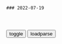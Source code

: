 ```tip
### 2022-07-19
```

<table id="tbc" style="white-space:pre-wrap">
</table>
<button onclick="toggleb()">toggle</button>
<button onclick="loadparse()">loadparse</button>
<br>
<!-- 🌸<br>🍅-　-🍑<hr>🍀 -->
<pre>
<textarea rows="30" cols="100" style="display: none" id="tar">

美国彩虹糖被指控可改变人体DNA，还可造成大脑、肾脏等器官损伤
https://mbd.baidu.com/newspage/data/videolanding?nid=sv_42397055813103323&sourceFrom=pc_feedlist

<font size="1" style="color:#DCDCDC">2022-07-19</font>

马斯克：我已将大脑上传到云端
https://mbd.baidu.com/newspage/data/landingsuper?context=%7B%22nid%22%3A%22news_10118279231046099010%22%7D&n_type=-1&p_from=-1

<font size="1" style="color:#DCDCDC">2022-07-19</font>

手机装原生Windows教程，一加6T成功装入Windows11，保姆级教程！
https://baijiahao.baidu.com/s?id=1730001095943349901&wfr=spider&for=pc

<font size="1" style="color:#DCDCDC">2022-07-19</font>

国外大学生发明“半自行车”，时速可达20千米，价格让人望而止步
https://mbd.baidu.com/newspage/data/videolanding?nid=sv_10567199045452436397&sourceFrom=rec

<font size="1" style="color:#DCDCDC">2022-07-19</font>

一款最能发电的“大喇叭”，一年发电1000万度，原理是什么？
https://mbd.baidu.com/newspage/data/videolanding?nid=sv_14813729373590801061&sourceFrom=rec

风力收集，变窄通道。

<font size="1" style="color:#DCDCDC">2022-07-19</font>

世界首款气球发电机，飘在600米高空就能发电，全村都不用再交电费
https://mbd.baidu.com/newspage/data/videolanding?nid=sv_18407840855396297413&sourceFrom=rec

水利涡轮发电机。

<font size="1" style="color:#DCDCDC">2022-07-19</font>

先生：雷哥对决心理医生，一上来直接“开车”，太敢说了
https://mbd.baidu.com/newspage/data/videolanding?nid=sv_7839036410100428498&sourceFrom=pc_feedlist

你的心理问题，比他们以为的要大很多。你用很强的攻击性来掩盖自己内心的创伤，并且伴有妄想型精神分裂和反s会型人格异常的早期症状。

<font size="1" style="color:#DCDCDC">2022-07-19</font>

迈克尔·林德：美国施行的全球战略不过是在掩饰自己的衰落
https://mbd.baidu.com/newspage/data/landingsuper?context=%7B%22nid%22%3A%22news_9758566850777074649%22%7D&n_type=-1&p_from=-1

<font size="1" style="color:#DCDCDC">2022-07-19</font>

图说Z世代——Z世代消费不容小觑
https://m.thepaper.cn/baijiahao_19054945

<font size="1" style="color:#DCDCDC">2022-07-19</font>

门多西诺电机是什么？将一束激光照射在装置上，有趣的现象发生了
https://mbd.baidu.com/newspage/data/videolanding?nid=sv_10053809490810319781&sourceFrom=pc_feedlist

<font size="1" style="color:#DCDCDC">2022-07-19</font>

不可思议的“牛津电铃”，180年响了100亿次，至今不知道电池构造
https://mbd.baidu.com/newspage/data/videolanding?nid=sv_15173891205731177654&sourceFrom=pc_feedlist

富兰克林铃，咱伯尼电池。

<font size="1" style="color:#DCDCDC">2022-07-19</font>

她玩飞盘，被骂了
https://mbd.baidu.com/newspage/data/landingsuper?context=%7B%22nid%22%3A%22news_9057272955492529337%22%7D&n_type=-1&p_from=-1

http://pics7.baidu.com/feed/d6ca7bcb0a46f21f5ba0657b5e51c26a0d33ae86.jpeg?token=5a84d45218ac1a411ccb474799b56e74.jpg
http://pics4.baidu.com/feed/b812c8fcc3cec3fdc499daff74fd7d3586942710.jpeg?token=9b361810b06200131576b2334fc162c7.jpg
http://pics0.baidu.com/feed/91ef76c6a7efce1b625fc63105245ad4b58f6551.jpeg?token=24edbbd77d21aee1c1a666f60532ac53.jpg

https://pics7.baidu.com/feed/d6ca7bcb0a46f21f5ba0657b5e51c26a0d33ae86.jpeg?token=5a84d45218ac1a411ccb474799b56e74
https://pics4.baidu.com/feed/b812c8fcc3cec3fdc499daff74fd7d3586942710.jpeg?token=9b361810b06200131576b2334fc162c7
https://pics0.baidu.com/feed/91ef76c6a7efce1b625fc63105245ad4b58f6551.jpeg?token=24edbbd77d21aee1c1a666f60532ac53

https://pics7.baidu.com/feed/d6ca7bcb0a46f21f5ba0657b5e51c26a0d33ae86.jpeg?token=5a84d45218ac1a411ccb474799b56e74.jpg
https://pics4.baidu.com/feed/b812c8fcc3cec3fdc499daff74fd7d3586942710.jpeg?token=9b361810b06200131576b2334fc162c7.jpg
https://pics0.baidu.com/feed/91ef76c6a7efce1b625fc63105245ad4b58f6551.jpeg?token=24edbbd77d21aee1c1a666f60532ac53.jpg

<font size="1" style="color:#DCDCDC">2022-07-19</font>

子弹引爆煤气罐，这是真的吗？
https://mbd.baidu.com/newspage/data/videolanding?nid=sv_17479024554570841479&sourceFrom=rec

流言终结者。

<font size="1" style="color:#DCDCDC">2022-07-18</font>

平时是软的，一受刺激就变硬？吃软不吃硬的神奇材料你见过吗？
https://mbd.baidu.com/newspage/data/videolanding?nid=sv_17126798101886856244&sourceFrom=pc_feedlist

D3O，非牛顿流体。

<font size="1" style="color:#DCDCDC">2022-07-18</font>

网格交错处的黑点，为什么眼睛永远都追不上？揭秘神奇的网格错觉
https://mbd.baidu.com/newspage/data/videolanding?nid=sv_12462414732029339767&sourceFrom=pc_feedlist

<font size="1" style="color:#DCDCDC">2022-07-18</font>

爱情银行（维护婚姻方式）_百度百科
https://baike.baidu.com/item/%E7%88%B1%E6%83%85%E9%93%B6%E8%A1%8C/5013659?fr=aladdin

爱情的经营好比一家银行，一次安慰就好象往爱情银行里存入10元爱币，一次无理取闹就好象从这家银行取出10元爱情。

“多为对方着想，互相体谅，互相关心，家庭才更和睦。”冯主任说，多体贴少争吵，等于“多存入少支出”，

款项愈多，彼此的关系愈稳固；
· 款项愈少，彼此的关系愈疏离。
· 如果关系稳固，能互相信任和体谅，即使偶尔大量支款，也不至于因此透支。

人生中有些关系（如血缘关系）是不可终止的，这些户口的款项若持续减少，便会出现透支。在这种情况下，彼此的关系将带给双方无限的伤痛！

· 存款箱内存款充足的人，自我价值获得肯定、生活有幸福感、充满正向的动力、有自信、喜欢与人交往和相处；
· 存款箱内存款稀少的人，自我价值感低、缺乏自信心和生活的动力、人际关系充满张力。

<font size="1" style="color:#DCDCDC">2022-07-18</font>

日本修宪派“大胜”，这是安倍用命换来的？
https://mbd.baidu.com/newspage/data/landingsuper?context=%7B%22nid%22%3A%22news_9709770962805208283%22%7D&n_type=-1&p_from=-1

<font size="1" style="color:#DCDCDC">2022-07-18</font>

凌晨1点，有人给爸妈发我的裸照……（一组图）裸贷骗局太可怕了
https://mbd.baidu.com/newspage/data/landingsuper?context=%7B%22nid%22%3A%22news_9410969813059270130%22%7D&n_type=1&p_from=3

https://pic.rmb.bdstatic.com/bjh/down/b5b5370ddd9226864b319fed2a9e2740.jpeg

她真正抱怨的是
“为什么你们不如别人的爸妈有钱”
https://pic.rmb.bdstatic.com/bjh/down/342f0cae56c4e2f7ee2be578fbabadeb.jpeg

原来那么乖的女几
怎么现在越来越虚荣
https://pic.rmb.bdstatic.com/bjh/down/8a7d811519c4fd4e45f52eb6353824d2.jpeg

逃避现实、糊涂度日
肆意挥霍的生活
早晚会终结
https://pic.rmb.bdstatic.com/bjh/down/147b93431f2f5288c452c091f6646a46.jpeg

<font size="1" style="color:#DCDCDC">2022-07-18</font>

一代神童，也被 “鸡” 毁了
https://mbd.baidu.com/newspage/data/landingsuper?context=%7B%22nid%22%3A%22news_9178596564636505741%22%7D&n_type=-1&p_from=-1

<font size="1" style="color:#DCDCDC">2022-07-18</font>

夏天那么热，古代人都穿什么衣服？漫画科普，远比想象中“大胆”
https://mbd.baidu.com/newspage/data/landingsuper?context=%7B%22nid%22%3A%22news_9577962878936843723%22%7D&n_type=-1&p_from=-1

http://pic.rmb.bdstatic.com/bjh/down/8e051adb22e2930c3ff2621a4745a8bc.jpeg
http://pic.rmb.bdstatic.com/bjh/down/cd8656aecf352351ae7d18487c9efdd3.jpeg
http://pic.rmb.bdstatic.com/bjh/down/1488408f871ad72c65eb5f21ff07632d.jpeg
http://pic.rmb.bdstatic.com/bjh/down/1488408f871ad72c65eb5f21ff07632d.jpeg

挈契
没人说不怪他们！但你愿意拿自己的安全赌一把吗？

https://pic.rmb.bdstatic.com/bjh/down/8e051adb22e2930c3ff2621a4745a8bc.jpeg
https://pic.rmb.bdstatic.com/bjh/down/cd8656aecf352351ae7d18487c9efdd3.jpeg
https://pic.rmb.bdstatic.com/bjh/down/1488408f871ad72c65eb5f21ff07632d.jpeg
https://pic.rmb.bdstatic.com/bjh/down/1488408f871ad72c65eb5f21ff07632d.jpeg

<font size="1" style="color:#DCDCDC">2022-07-18</font>

</textarea>
</pre>
<!-- 🍀<br>🍑-　-🍅<hr>🌸 -->

```note
```

<link
  rel="stylesheet"
  href="https://cdn.jsdelivr.net/npm/@fancyapps/ui/dist/fancybox.css"
/>
<script src="https://cdn.jsdelivr.net/npm/@fancyapps/ui@4.0/dist/fancybox.umd.js"></script>

<script type="text/javascript">

var __urlRegex = /(\b(https?|ftp|file):\/\/[-A-Z0-9+&@#\/%?=~_|!:,.;]*[-A-Z0-9+&@#\/%=~_|])/ig;
var __imgRegex = /\.(?:jpe?g|gif|png|webp)$/i;

loadparse();

function parseURL($string){

    var exp = __urlRegex;
    return $string.replace(exp,function(match){
            __imgRegex.lastIndex=0;
            if(__imgRegex.test(match)){
                return '<a data-fancybox="gallery" href="' + match.replace("/p=700", "")
                 + '"><img src="' + match.replace("/p=700", "/p=160x200")+'" width="64"></a>';
            }
            else{
                return '<a href="' + match + '" target="_blank">' + match + '</a>';
            }
        }
    );
}

function loadparse() {
  tbc.innerHTML = parseURL(tar.value);
}

function toggleb() {
  var x = document.getElementById("tar");
  if (x.style.display === "none") {
    x.style.display = "";
  } else {
    x.style.display = "none";
  }
}

</script>
